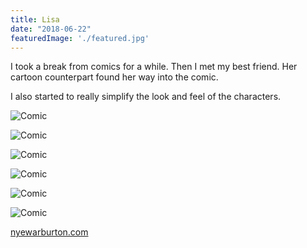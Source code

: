```yaml
---
title: Lisa
date: "2018-06-22"
featuredImage: './featured.jpg'
---
```


I took a break from comics for a while. Then I met my best friend.
Her cartoon counterpart found her way into the comic.

I also started to really simplify the look and feel of the characters.

<!-- end -->

![Comic](./NYETOON_GOTwithLisa_01-600x1511.jpg)

![Comic](./2013-06-08-Nyetoon_lisabirthday_01.jpg)

![Comic](./NYETOON_planetickets_01.jpg)

![Comic](./NYETOON_relationship_01.jpg)

![Comic](./Nyetoon_SantaMonica_02.jpg)

![Comic](./Nyetoon_shower_03.jpg)

[nyewarburton.com](http://nyewarburton.com)
